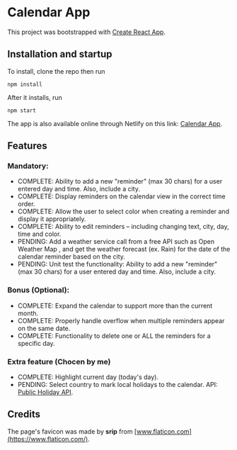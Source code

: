 # Calendar App

This project was bootstrapped with [Create React App](https://github.com/facebook/create-react-app).

## Installation and startup

To install, clone the repo then run

```
npm install
```

After it installs, run

```
npm start
```

The app is also available online through Netlify on this link: [Calendar App](https://onix-calendar-app.netlify.app/).

## Features

### **Mandatory**:

- COMPLETE: Ability to add a new "reminder" (max 30 chars) for a user entered day and time. Also, include a city.
- COMPLETE: Display reminders on the calendar view in the correct time order.
- COMPLETE: Allow the user to select color when creating a reminder and display it appropriately.
- COMPLETE: Ability to edit reminders – including changing text, city, day, time and color.
- PENDING: Add a weather service call from a free API such as Open Weather Map , and get the weather forecast (ex. Rain) for the date of the calendar reminder based on the city.
- PENDING: Unit test the functionality: Ability to add a new "reminder" (max 30 chars) for a user entered day and time. Also, include a city.

### **Bonus (Optional)**:

- COMPLETE: Expand the calendar to support more than the current month.
- COMPLETE: Properly handle overflow when multiple reminders appear on the same date.
- COMPLETE: Functionality to delete one or ALL the reminders for a specific day.

### **Extra feature (Chocen by me)**

- COMPLETE: Highlight current day (today's day).
- PENDING: Select country to mark local holidays to the calendar. API: [Public Holiday API](https://date.nager.at/Api).

## Credits

The page's favicon was made by **srip** from [www.flaticon.com](https://www.flaticon.com/).
